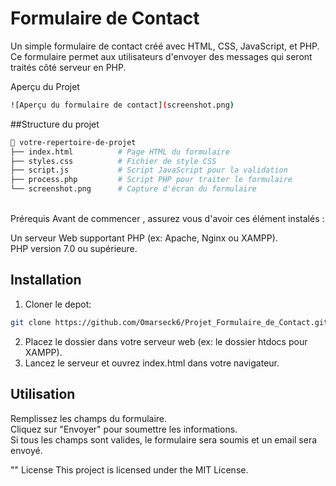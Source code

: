 # Formulaire de Contact
Un simple formulaire de contact créé avec HTML, CSS, JavaScript, et PHP. Ce formulaire permet aux utilisateurs d'envoyer des messages qui seront traités côté serveur en PHP.

Aperçu du Projet
```sh
![Aperçu du formulaire de contact](screenshot.png)
```



##Structure du projet
```sh
📂 votre-repertoire-de-projet
├── index.html          # Page HTML du formulaire
├── styles.css          # Fichier de style CSS
├── script.js           # Script JavaScript pour la validation
├── process.php         # Script PHP pour traiter le formulaire
└── screenshot.png      # Capture d'écran du formulaire
```


<br/>
Prérequis
Avant de commencer , assurez vous d'avoir ces élément instalés :

Un serveur Web supportant PHP (ex: Apache, Nginx ou XAMPP). <br/>
PHP version 7.0 ou supérieure.

## Installation

1. Cloner le depot:
```sh
git clone https://github.com/Omarseck6/Projet_Formulaire_de_Contact.git
```
2. Placez le dossier dans votre serveur web (ex: le dossier htdocs pour XAMPP).
3. Lancez le serveur et ouvrez index.html dans votre navigateur.

## Utilisation

Remplissez les champs du formulaire.<br/>
Cliquez sur "Envoyer" pour soumettre les informations.<br/>
Si tous les champs sont valides, le formulaire sera soumis et un email sera envoyé.

"" License
This project is licensed under the MIT License.


